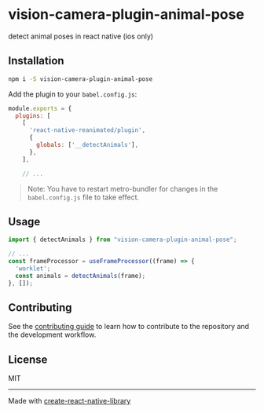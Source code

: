 # vision-camera-plugin-animal-pose

detect animal poses in react native (ios only)

## Installation

```sh
npm i -S vision-camera-plugin-animal-pose
```

Add the plugin to your `babel.config.js`:

```js
module.exports = {
  plugins: [
    [
      'react-native-reanimated/plugin',
      {
        globals: ['__detectAnimals'],
      },
    ],

    // ...
```

> Note: You have to restart metro-bundler for changes in the `babel.config.js` file to take effect.

## Usage

```js
import { detectAnimals } from "vision-camera-plugin-animal-pose";

// ...
const frameProcessor = useFrameProcessor((frame) => {
  'worklet';
  const animals = detectAnimals(frame);
}, []);
```

## Contributing

See the [contributing guide](CONTRIBUTING.md) to learn how to contribute to the repository and the development workflow.

## License

MIT

---

Made with [create-react-native-library](https://github.com/callstack/react-native-builder-bob)
